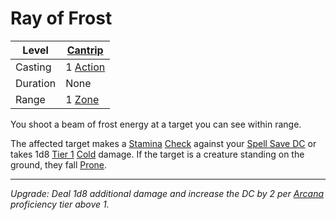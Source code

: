# Ray of Frost

| Level    | [Cantrip]({Cantrips}.md)                                              |
| -------- | --------------------------------------------------------------------- |
| Casting  | 1 [Action](../../../../Game%20Procedures/Core%20Procedures/Action.md) |
| Duration | None                                                                  |
| Range    | 1 [Zone](../../../../Game%20Procedures/Core%20Procedures/Zone.md)     |

You shoot a beam of frost energy at a target you can see within range.

The affected target makes a [Stamina](../../../../Player%20Characters/Attributes/Stamina.md) [Check](../../../../Game%20Procedures/Core%20Procedures/Check.md) against your [Spell Save DC](../../../Spellcasting/Spell%20Save%20DC.md) or takes 1d8 [Tier 1](../../../../Game%20Procedures/Combat/Damage/Damage%20Tiers/Tier%201.md) [Cold](../../../../Game%20Procedures/Combat/Damage/Damage%20Types/Cold.md) damage. If the target is a creature standing on the ground, they fall [Prone](../../../../Game%20Procedures/Conditions/Prone.md).

---
*Upgrade: Deal 1d8 additional damage and increase the DC by 2 per [Arcana](../../../../Player%20Characters/Skills/Arcana.md) proficiency tier above 1.*
